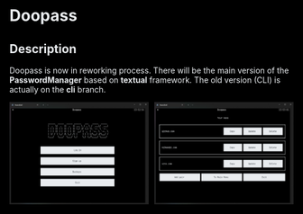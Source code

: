 <style>
    html {
        background: #000;
        color: #e9ecef;
    }

    .header {
        color: #e9ecef;
    }

    .text {
        color: #e9ecef;
    }

    .italic-text {
        color: #e9ecef;
        font-style: italic;
    }

    .bold-text {
        color: #e9ecef;
        font-weight: bold;
    }

    .link {
        color: #e9ecef;
        font-weight: bold;
        text-decoration: none; 
    }

    .link:hover {
        color: #fff;
        text-decoration: underline;
        text-decoration-color: #fff;
    }

    .images-block {
        display: grid;
        width: 100%;
        grid-template-columns: repeat(2, 1fr);
        grid-gap: 10px;
    }
</style>

<h1 class="header">Doopass</h1>

<h2 class="header" id="description">Description</h2>

<p class="text">
Doopass is now in reworking process. There will be the main version of the <span class="bold-text">PasswordManager</span> based on <a href="https://github.com/textualize/textual/" class="link">textual</a> framework. The old version (CLI) is actually on the <a href="https://github.com/doopath/PasswordManager/tree/cli" class="link">cli</a> branch.
</p>

<div class="images-block">
    <img src="https://raw.githubusercontent.com/doopath/PasswordManager/master/assets/preview1.png" />
    <img src="https://raw.githubusercontent.com/doopath/PasswordManager/master/assets/preview2.png" />
</div>
